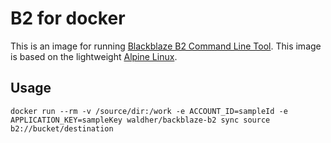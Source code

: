 # B2 for docker

This is an image for running [Blackblaze B2 Command Line Tool](https://github.com/Backblaze/B2_Command_Line_Tool). This image is based on the lightweight [Alpine Linux](https://alpinelinux.org/).

## Usage

```
docker run --rm -v /source/dir:/work -e ACCOUNT_ID=sampleId -e APPLICATION_KEY=sampleKey waldher/backblaze-b2 sync source b2://bucket/destination
```
